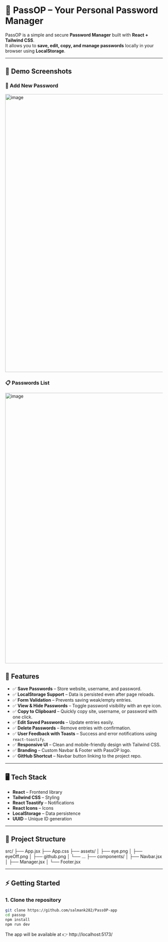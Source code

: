 # 🔐 PassOP – Your Personal Password Manager

PassOP is a simple and secure **Password Manager** built with **React + Tailwind CSS**.  
It allows you to **save, edit, copy, and manage passwords** locally in your browser using **LocalStorage**.

---

## 📸 Demo Screenshots

### 🔑 Add New Password
<img width="1894" height="885" alt="image" src="https://github.com/user-attachments/assets/4cb6a765-15e5-4c55-8730-be6b5f4a23bb" />

### 📋 Passwords List
<img width="1919" height="861" alt="image" src="https://github.com/user-attachments/assets/e7ca417b-113a-4af2-95ad-478b47cdbf65" />


## 🚀 Features

- ✅ **Save Passwords** – Store website, username, and password.
- ✅ **LocalStorage Support** – Data is persisted even after page reloads.
- ✅ **Form Validation** – Prevents saving weak/empty entries.
- ✅ **View & Hide Passwords** – Toggle password visibility with an eye icon.
- ✅ **Copy to Clipboard** – Quickly copy site, username, or password with one click.
- ✅ **Edit Saved Passwords** – Update entries easily.
- ✅ **Delete Passwords** – Remove entries with confirmation.
- ✅ **User Feedback with Toasts** – Success and error notifications using `react-toastify`.
- ✅ **Responsive UI** – Clean and mobile-friendly design with Tailwind CSS.
- ✅ **Branding** – Custom Navbar & Footer with PassOP logo.
- ✅ **GitHub Shortcut** – Navbar button linking to the project repo.

---

## 🖥️ Tech Stack

- **React** – Frontend library
- **Tailwind CSS** – Styling
- **React Toastify** – Notifications
- **React Icons** – Icons
- **LocalStorage** – Data persistence
- **UUID** – Unique ID generation

---

## 📂 Project Structure

src/
├── App.jsx
├── App.css
├── assets/
│ ├── eye.png
│ ├── eyeOff.png
│ ├── github.png
│ └── ...
├── components/
│ ├── Navbar.jsx
│ ├── Manager.jsx
│ └── Footer.jsx

---

## ⚡ Getting Started

### 1. Clone the repository
```bash
git clone https://github.com/salmank282/PassOP-app
cd passop
npm install
npm run dev
```
The app will be available at 👉 http://localhost:5173/ 
